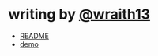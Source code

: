 # writing by [@wraith13](https://twitter.com/wraith13)

- [README](?README.md)
- [demo](?demo.md)

<!--[TITLE] writing by @wraith13 -->
<!--[THEME] theme/default.css -->
<!--[REMARK-CONFIG]
{
    "slideNumberFormat": ""
}
-->
